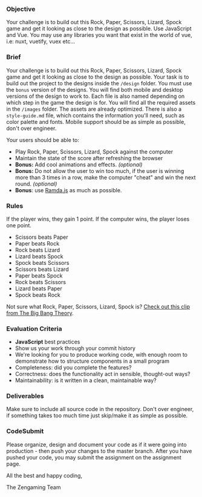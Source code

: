 ### Objective

Your challenge is to build out this Rock, Paper, Scissors, Lizard, Spock game and get it looking as close to the design as possible. Use JavaScript and Vue.
You may use any libraries you want that exist in the world of vue, i.e: nuxt, vuetify, vuex etc...

### Brief

Your challenge is to build out this Rock, Paper, Scissors, Lizard, Spock game and get it looking as close to the design as possible. Your task is to build out the project to the designs inside the `/design` folder. You must use the `bonus` version of the designs. You will find both mobile and desktop versions of the design to work to. Each file is also named depending on which step in the game the design is for. You will find all the required assets in the `/images` folder. The assets are already optimized. There is also a `style-guide.md` file, which contains the information you'll need, such as color palette and fonts.
Mobile support should be as simple as possible, don't over engineer.

Your users should be able to:

- Play Rock, Paper, Scissors, Lizard, Spock against the computer
- Maintain the state of the score after refreshing the browser
- **Bonus:** Add cool animations and effects. _(optional)_
- **Bonus:** Do not allow the user to win too much, if the user is winning more than 3 times in a row, make the computer "cheat" and win the next round. _(optional)_
- **Bonus**: use [Ramda.js](https://ramdajs.com/) as much as possible.

### Rules

If the player wins, they gain 1 point. If the computer wins, the player loses one point.

- Scissors beats Paper
- Paper beats Rock
- Rock beats Lizard
- Lizard beats Spock
- Spock beats Scissors
- Scissors beats Lizard
- Paper beats Spock
- Rock beats Scissors
- Lizard beats Paper
- Spock beats Rock

Not sure what Rock, Paper, Scissors, Lizard, Spock is? [Check out this clip from The Big Bang Theory](https://www.youtube.com/watch?v=iSHPVCBsnLw).

### Evaluation Criteria

- **JavaScript** best practices
- Show us your work through your commit history
- We're looking for you to produce working code, with enough room to demonstrate how to structure components in a small program
- Completeness: did you complete the features?
- Correctness: does the functionality act in sensible, thought-out ways?
- Maintainability: is it written in a clean, maintainable way?

### Deliverables

Make sure to include all source code in the repository.
Don't over engineer, if something takes too much time just skip/make it as simple as possible.

### CodeSubmit

Please organize, design and document your code as if it were going into production - then push your changes to the master branch. After you have pushed your code, you may submit the assignment on the assignment page.

All the best and happy coding,

The Zengaming Team
